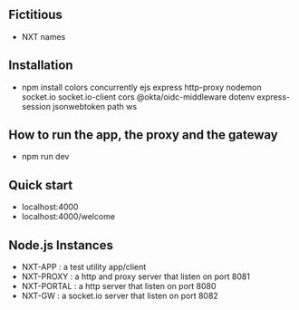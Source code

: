 ## Fictitious
* NXT names

## Installation
* npm install colors concurrently ejs express http-proxy nodemon socket.io socket.io-client cors @okta/oidc-middleware dotenv express-session jsonwebtoken path ws

## How to run the app, the proxy and the gateway
* npm run dev

## Quick start
* localhost:4000
* localhost:4000/welcome

## Node.js Instances
* NXT-APP : a test utility app/client
* NXT-PROXY : a http and proxy server that listen on port 8081
* NXT-PORTAL : a http server that listen on port 8080
* NXT-GW : a socket.io server that listen on port 8082